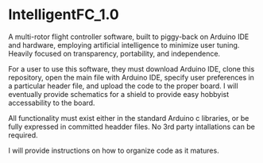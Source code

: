 # IntelligentFC_1.0
A multi-rotor flight controller software, built to piggy-back on Arduino IDE and hardware, employing artificial intelligence to minimize user tuning. Heavily focused on transparency, portability, and independence.

For a user to use this software, they must download Arduino IDE, clone this repository, open the main file with Arduino IDE, specify user preferences in a particular header file, and upload the code to the proper board. I will eventually provide schematics for a shield to provide easy hobbyist accessability to the board.

All functionality must exist either in the standard Arduino c libraries, or be fully expressed in committed headder files. No 3rd party intallations can be required.

I will provide instructions on how to organize code as it matures. 
